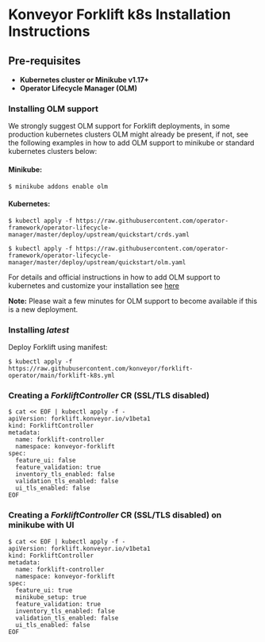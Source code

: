 # Konveyor Forklift k8s Installation Instructions

## Pre-requisites

- **Kubernetes cluster or Minikube v1.17+**
- **Operator Lifecycle Manager (OLM)**

### Installing OLM support

We strongly suggest OLM support for Forklift deployments, in some production kubernetes clusters OLM might already be present, if not, see the following examples in how to add OLM support to minikube or standard kubernetes clusters below:

#### Minikube:
`$ minikube addons enable olm`

#### Kubernetes:
`$ kubectl apply -f https://raw.githubusercontent.com/operator-framework/operator-lifecycle-manager/master/deploy/upstream/quickstart/crds.yaml`

`$ kubectl apply -f https://raw.githubusercontent.com/operator-framework/operator-lifecycle-manager/master/deploy/upstream/quickstart/olm.yaml`

For details and official instructions in how to add OLM support to kubernetes and customize your installation see [here](https://github.com/operator-framework/operator-lifecycle-manager/blob/master/doc/install/install.md)

**Note:** Please wait a few minutes for OLM support to become available if this is a new deployment.

### Installing _latest_

Deploy Forklift using manifest:

`$ kubectl apply -f https://raw.githubusercontent.com/konveyor/forklift-operator/main/forklift-k8s.yml`

### Creating a _ForkliftController_ CR (SSL/TLS disabled)
```
$ cat << EOF | kubectl apply -f -
apiVersion: forklift.konveyor.io/v1beta1
kind: ForkliftController
metadata:
  name: forklift-controller
  namespace: konveyor-forklift
spec:
  feature_ui: false
  feature_validation: true
  inventory_tls_enabled: false
  validation_tls_enabled: false
  ui_tls_enabled: false
EOF
```

### Creating a _ForkliftController_ CR (SSL/TLS disabled) on minikube with UI
```
$ cat << EOF | kubectl apply -f -
apiVersion: forklift.konveyor.io/v1beta1
kind: ForkliftController
metadata:
  name: forklift-controller
  namespace: konveyor-forklift
spec:
  feature_ui: true
  minikube_setup: true
  feature_validation: true
  inventory_tls_enabled: false
  validation_tls_enabled: false
  ui_tls_enabled: false
EOF
```
